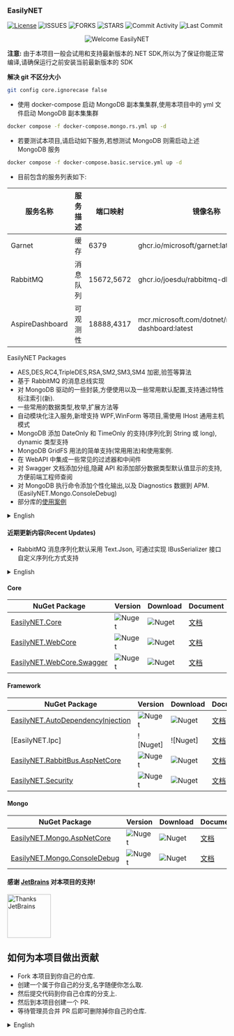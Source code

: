### EasilyNET

[![License][1]][2] ![ISSUES][3] ![FORKS][4] ![STARS][5] ![Commit Activity][6] ![Last Commit][7]

<div style="text-align: center;">
    <img alt="Welcome EasilyNET" src="https://repobeats.axiom.co/api/embed/cd2c97db26ee6fe230353beefd5d532448054f0a.svg" />
</div>

**注意:** 由于本项目一般会试用和支持最新版本的.NET SDK,所以为了保证你能正常编译,请确保运行之前安装当前最新版本的 SDK

**解决 git 不区分大小**

```bash
git config core.ignorecase false
```

- 使用 docker-compose 启动 MongoDB 副本集集群,使用本项目中的 yml 文件启动 MongoDB 副本集集群

```bash
docker compose -f docker-compose.mongo.rs.yml up -d
```

- 若要测试本项目,请启动如下服务,若想测试 MongoDB 则需启动上述 MongoDB 服务

```bash
docker compose -f docker-compose.basic.service.yml up -d
```

- 目前包含的服务列表如下:

| 服务名称        | 服务描述 | 端口映射   | 镜像名称                                                 |
| --------------- | -------- | ---------- | -------------------------------------------------------- |
| Garnet          | 缓存     | 6379       | ghcr.io/microsoft/garnet:latest                          |
| RabbitMQ        | 消息队列 | 15672,5672 | ghcr.io/joesdu/rabbitmq-dlx:latest                       |
| AspireDashboard | 可观测性 | 18888,4317 | mcr.microsoft.com/dotnet/nightly/aspire-dashboard:latest |

EasilyNET Packages

- AES,DES,RC4,TripleDES,RSA,SM2,SM3,SM4 加密,验签等算法
- 基于 RabbitMQ 的消息总线实现
- 对 MongoDB 驱动的一些封装,方便使用以及一些常用默认配置,支持通过特性标注索引(新).
- 一些常用的数据类型,枚举,扩展方法等
- 自动模块化注入服务,新增支持 WPF,WinForm 等项目,需使用 IHost 通用主机模式
- MongoDB 添加 DateOnly 和 TimeOnly 的支持(序列化到 String 或 long), dynamic 类型支持
- MongoDB GridFS 用法的简单支持(常用用法)和使用案例.
- 在 WebAPI 中集成一些常见的过滤器和中间件
- 对 Swagger 文档添加分组,隐藏 API 和添加部分数据类型默认值显示的支持,方便前端工程师查阅
- 对 MongoDB 执行命令添加个性化输出,以及 Diagnostics 数据到 APM.(EasilyNET.Mongo.ConsoleDebug)
- 部分库的[使用案例](./sample/WebApi.Test.Unit/README.md)

<details>
<summary style="font-size: 14px">English</summary>

- Encryption and signature algorithms: AES, DES, RC4, TripleDES, RSA, SM2, SM3, SM4.
- Message bus implementation based on RabbitMQ.
- Encapsulation and extension for MongoDB driver, with convenient usage and common default configurations. Supports attribute-based index definition (new).
- Common data types, enums, extension methods, etc.
- Automatic modular service injection, with added support for WPF, WinForm, and other projects using the IHost generic host mode.
- Adds support for DateOnly and TimeOnly in MongoDB (serialized as string or long), and dynamic type support.
- Simple support and usage examples for MongoDB GridFS (common scenarios).
- Integration of common filters and middleware in WebAPI.
- Adds grouping, API hiding, and default value display for some data types in Swagger documentation, making it easier for frontend engineers to reference.
- Personalized output for MongoDB command execution and Diagnostics data to APM (EasilyNET.Mongo.ConsoleDebug).
- [Usage examples](./sample/WebApi.Test.Unit/README.md) for some libraries.

</details>

#### 近期更新内容(Recent Updates)

- RabbitMQ 消息序列化默认采用 Text.Json, 可通过实现 IBusSerializer 接口自定义序列化方式支持

<details>
<summary style="font-size: 14px">English</summary>

- RabbitMQ message serialization now uses Text.Json by default. You can customize the serialization method by implementing the IBusSerializer interface.

</details>

#### Core

| NuGet Package                   | Version      | Download     | Document                                          |
| ------------------------------- | ------------ | ------------ | ------------------------------------------------- |
| [EasilyNET.Core][8]             | ![Nuget][9]  | ![Nuget][10] | [文档](./src/EasilyNET.Core/README.md)            |
| [EasilyNET.WebCore][14]         | ![Nuget][15] | ![Nuget][16] | [文档](./src/EasilyNET.WebCore/README.md)         |
| [EasilyNET.WebCore.Swagger][17] | ![Nuget][18] | ![Nuget][19] | [文档](./src/EasilyNET.WebCore.Swagger/README.md) |

#### Framework

| NuGet Package                           | Version      | Download     | Document                                                  |
| --------------------------------------- | ------------ | ------------ | --------------------------------------------------------- |
| [EasilyNET.AutoDependencyInjection][20] | ![Nuget][21] | ![Nuget][22] | [文档](./src/EasilyNET.AutoDependencyInjection/README.md) |
| [EasilyNET.Ipc] | ![Nuget] | ![Nuget] | [文档](./src/EasilyNET.Ipc/README.md) |
| [EasilyNET.RabbitBus.AspNetCore][23]    | ![Nuget][24] | ![Nuget][25] | [文档](./src/EasilyNET.RabbitBus.AspNetCore/README.md)    |
| [EasilyNET.Security][26]                | ![Nuget][27] | ![Nuget][28] | [文档](./src/EasilyNET.Security/README.md)                |

#### Mongo

| NuGet Package                      | Version      | Download     | Document                                             |
| ---------------------------------- | ------------ | ------------ | ---------------------------------------------------- |
| [EasilyNET.Mongo.AspNetCore][29]   | ![Nuget][30] | ![Nuget][31] | [文档](./src/EasilyNET.Mongo.AspNetCore/README.md)   |
| [EasilyNET.Mongo.ConsoleDebug][32] | ![Nuget][33] | ![Nuget][34] | [文档](./src/EasilyNET.Mongo.ConsoleDebug/README.md) |

#### 感谢 [JetBrains](https://www.jetbrains.com/shop/eform/opensource) 对本项目的支持!

<img alt="Thanks JetBrains" src="https://www.jetbrains.com/shop/static/images/jetbrains-logo-inv.svg" height="100">

## 如何为本项目做出贡献

- Fork 本项目到你自己的仓库.
- 创建一个属于你自己的分支,名字随便你怎么取.
- 然后提交代码到你自己仓库的分支上.
- 然后到本项目创建一个 PR.
- 等待管理员合并 PR 后即可删除掉你自己的仓库.

<details>
<summary style="font-size: 14px">English</summary>

## How to contribute to this project

- Fork this repository to your own GitHub account.
- Create a new branch with any name you like.
- Commit your code to your branch.
- Create a Pull Request (PR) to this repository.
- After your PR is merged by the maintainer, you can delete your forked repository.

</details>

<!--文档中的各项链接-->

[1]: https://img.shields.io/badge/License-MIT-brightgreen.svg
[2]: LICENSE
[3]: https://img.shields.io/github/issues/EasilyNET/EasilyNET
[4]: https://img.shields.io/github/forks/EasilyNET/EasilyNET
[5]: https://img.shields.io/github/stars/EasilyNET/EasilyNET
[6]: https://img.shields.io/github/commit-activity/y/EasilyNET/EasilyNET
[7]: https://img.shields.io/github/last-commit/EasilyNET/EasilyNET
[8]: https://www.nuget.org/packages/EasilyNET.Core
[9]: https://img.shields.io/nuget/v/EasilyNET.Core
[10]: https://img.shields.io/nuget/dt/EasilyNET.Core
[14]: https://www.nuget.org/packages/EasilyNET.WebCore
[15]: https://img.shields.io/nuget/v/EasilyNET.WebCore
[16]: https://img.shields.io/nuget/dt/EasilyNET.WebCore
[17]: https://www.nuget.org/packages/EasilyNET.WebCore.Swagger
[18]: https://img.shields.io/nuget/v/EasilyNET.WebCore.Swagger
[19]: https://img.shields.io/nuget/dt/EasilyNET.WebCore.Swagger
[20]: https://www.nuget.org/packages/EasilyNET.AutoDependencyInjection
[21]: https://img.shields.io/nuget/v/EasilyNET.AutoDependencyInjection
[22]: https://img.shields.io/nuget/dt/EasilyNET.AutoDependencyInjection
[23]: https://www.nuget.org/packages/EasilyNET.RabbitBus.AspNetCore
[24]: https://img.shields.io/nuget/v/EasilyNET.RabbitBus.AspNetCore
[25]: https://img.shields.io/nuget/dt/EasilyNET.RabbitBus.AspNetCore
[26]: https://www.nuget.org/packages/EasilyNET.Security
[27]: https://img.shields.io/nuget/v/EasilyNET.Security
[28]: https://img.shields.io/nuget/dt/EasilyNET.Security
[29]: https://www.nuget.org/packages/EasilyNET.Mongo.AspNetCore
[30]: https://img.shields.io/nuget/v/EasilyNET.Mongo.AspNetCore
[31]: https://img.shields.io/nuget/dt/EasilyNET.Mongo.AspNetCore
[32]: https://www.nuget.org/packages/EasilyNET.Mongo.ConsoleDebug
[33]: https://img.shields.io/nuget/v/EasilyNET.Mongo.ConsoleDebug
[34]: https://img.shields.io/nuget/dt/EasilyNET.Mongo.ConsoleDebug
